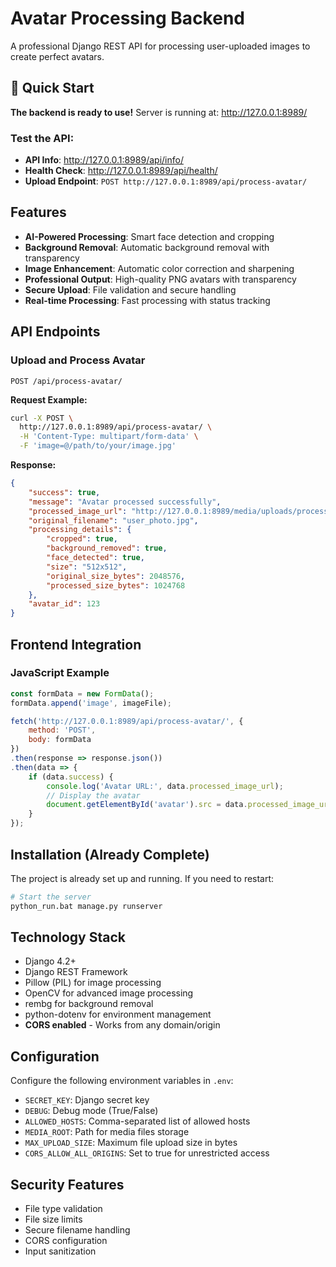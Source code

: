 # Avatar Processing Backend

A professional Django REST API for processing user-uploaded images to create perfect avatars.

## 🚀 Quick Start

**The backend is ready to use!** Server is running at: http://127.0.0.1:8989/

### Test the API:
- **API Info**: http://127.0.0.1:8989/api/info/
- **Health Check**: http://127.0.0.1:8989/api/health/
- **Upload Endpoint**: `POST http://127.0.0.1:8989/api/process-avatar/`

## Features

- **AI-Powered Processing**: Smart face detection and cropping
- **Background Removal**: Automatic background removal with transparency
- **Image Enhancement**: Automatic color correction and sharpening
- **Professional Output**: High-quality PNG avatars with transparency
- **Secure Upload**: File validation and secure handling
- **Real-time Processing**: Fast processing with status tracking

## API Endpoints

### Upload and Process Avatar
```
POST /api/process-avatar/
```

**Request Example:**
```bash
curl -X POST \
  http://127.0.0.1:8989/api/process-avatar/ \
  -H 'Content-Type: multipart/form-data' \
  -F 'image=@/path/to/your/image.jpg'
```

**Response:**
```json
{
    "success": true,
    "message": "Avatar processed successfully",
    "processed_image_url": "http://127.0.0.1:8989/media/uploads/processed/avatar_123.png",
    "original_filename": "user_photo.jpg",
    "processing_details": {
        "cropped": true,
        "background_removed": true,
        "face_detected": true,
        "size": "512x512",
        "original_size_bytes": 2048576,
        "processed_size_bytes": 1024768
    },
    "avatar_id": 123
}
```

## Frontend Integration

### JavaScript Example
```javascript
const formData = new FormData();
formData.append('image', imageFile);

fetch('http://127.0.0.1:8989/api/process-avatar/', {
    method: 'POST',
    body: formData
})
.then(response => response.json())
.then(data => {
    if (data.success) {
        console.log('Avatar URL:', data.processed_image_url);
        // Display the avatar
        document.getElementById('avatar').src = data.processed_image_url;
    }
});
```

## Installation (Already Complete)

The project is already set up and running. If you need to restart:

```bash
# Start the server
python_run.bat manage.py runserver
```

## Technology Stack

- Django 4.2+
- Django REST Framework
- Pillow (PIL) for image processing
- OpenCV for advanced image processing
- rembg for background removal
- python-dotenv for environment management
- **CORS enabled** - Works from any domain/origin

## Configuration

Configure the following environment variables in `.env`:
- `SECRET_KEY`: Django secret key
- `DEBUG`: Debug mode (True/False)
- `ALLOWED_HOSTS`: Comma-separated list of allowed hosts
- `MEDIA_ROOT`: Path for media files storage
- `MAX_UPLOAD_SIZE`: Maximum file upload size in bytes
- `CORS_ALLOW_ALL_ORIGINS`: Set to true for unrestricted access

## Security Features

- File type validation
- File size limits
- Secure filename handling
- CORS configuration
- Input sanitization
